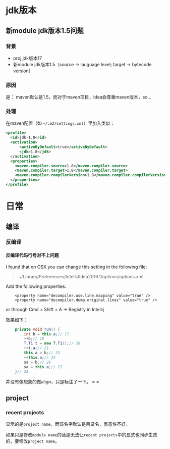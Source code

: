 

# jdk版本

## 新module jdk版本1.5问题

### 背景

* proj jdk版本17
* 新module jdk版本1.5（source -> lauguage level; target -> bytecode version）



### 原因

是： maven默认是1.5，而对于maven项目，idea会尊重maven版本，so... 



### 处理

在maven配置（如 `~/.m2/settings.xml`）里加入类似：

```xml
<profile>
  <id>jdk-1.8</id>
  <activation>
      <activeByDefault>true</activeByDefault>
      <jdk>1.8</jdk>
  </activation>
  <properties>
    <maven.compiler.source>1.8</maven.compiler.source>
    <maven.compiler.target>1.8</maven.compiler.target>
    <maven.compiler.compilerVersion>1.8</maven.compiler.compilerVersion>
  </properties>
</profile>
```





# 日常



## 编译



### 反编译



#### 反编译代码行号对不上问题



I found that on OSX you can change this setting in the following file:

> ~/Library/Preferences/IntelliJIdea2016.1/options/options.xml

Add the following properties:

```
    <property name="decompiler.use.line.mapping" value="true" />
    <property name="decompiler.dump.original.lines" value="true" />
```



or through Cmd + Shift + A -> Registry in Intellij



效果如下：

```java
    private void run() {
        int b = this.a;// 17
        ++b;// 18
        T.T1 t = new T.T1();// 20
        ++t.a;// 21
        this.a = b;// 23
        ++this.a;// 24
        sa = b;// 26
        sa = this.a;// 27
    }// 28
```

并没有像想象的做align，只是标注了一下。 = =



## project



### recent projects



显示的是`project name`，而该名字默认是目录名，表意性不好。

如果只是修改`module name`的话是无法让`recent projects`中的显式也同步生效的，要修改`project name`。































